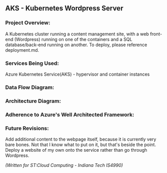 ## AKS - Kubernetes Wordpress Server
### Project Overview:
A Kubernetes cluster running a content management site, with a web front-end (Wordpress) running on one of the containers and a SQL database/back-end running on another. To deploy, please reference deployment.md.
### Services Being Used:
Azure Kubernetes Service(AKS) - hypervisor and container instances
### Data Flow Diagram:
### Architecture Diagram:
### Adherence to Azure's Well Architected Framework:
### Future Revisions:
Add additional content to the webpage itself, because it is currently very bare bones. Not that I know what to put on it, but that's beside the point.
Deploy a website of my own onto the service rather than go through Wordpress.

*(Written for ST:Cloud Computing - Indiana Tech IS4990)*
